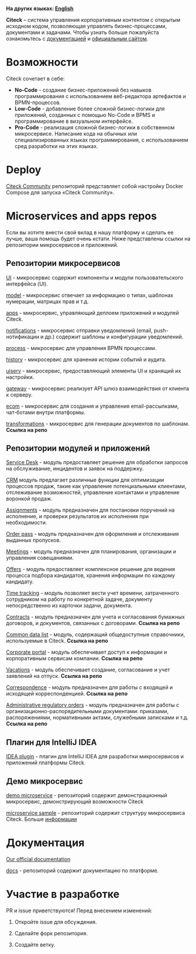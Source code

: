 **На других языках: [English](README.EN.MD)**

**Citeck** – система управления корпоративным контентом с открытым исходном кодом, позволяющая управлять бизнес-процессами, документами и задачами.
Чтобы узнать больше пожалуйста ознакомьтесь с [документацией](https://citeck-ecos.readthedocs.io/) и [официальным сайтом](https://www.citeck.ru/).

# Возможности

Citeck сочетает в себе:

* **No-Code** - создание бизнес-приложений без навыков программирования с использованием веб-редактора артефактов и BPMN-процессов.
* **Low-Code** - добавление более сложной бизнес-логики для приложений, созданных с помощью No-Code и BPMS и программирование в визуальном интерфейсе.
* **Pro-Code** - реализация сложной бизнес-логики в собственном микросервисе. Написание кода на обычных или специализированных языках программирования, с использованием сред разработки на этих языках.


# Deploy

[Citeck Community](https://github.com/Citeck/citeck-community) репозиторий представляет собой настройку Docker Compose для запуска «Citeck Community».


# Microservices and apps repos

Если вы хотите внести свой вклад в нашу платформу и сделать ее лучше, ваша помощь будет очень кстати. Ниже представлены ссылки на репозитории микросервисов и приложений.

## Репозитории микросервисов

[UI](https://github.com/Citeck/ecos-ui) - микросервис содержит компоненты и модули пользовательского интерфейса (UI).

[model](https://github.com/Citeck/ecos-model) - микросервис отвечает за информацию о типах, шаблонах нумерации, матрицах прав и т.д.

[apps](https://github.com/Citeck/ecos-apps) - микросервис, управляющий деплоем приложений и модулей Citeck.

[notifications](https://github.com/Citeck/ecos-notifications) - микросервис отправки уведомлений (email, push-нотификации и др.) содержит шаблоны и конфигурации уведомлений.

[process](https://github.com/Citeck/ecos-process) - микросервис для управления BPMN процессами.

[history](https://github.com/Citeck/ecos-history) - микросервис для хранения истории событий и аудита.

[uiserv](https://github.com/Citeck/ecos-uiserv) - микросервис, предоставляющий элементы UI и хранящий их настройки.

[gateway](https://github.com/Citeck/ecos-gateway) - микросервис реализует API шлюз взаимодействия от клиента к серверу.

[ecom](https://github.com/Citeck/ecos-ecom) - микросервис для создания и управления email-рассылками, чат-ботами внутри платформы.

[transformations]() - микросервис для генерации документов по шаблонам. **Ссылка на репо**

## Репозитории модулей и приложений

[Service Desk](https://github.com/Citeck/ecos-service-desk) - модуль предоставляет решение для обработки запросов на обслуживание, инцидентов и заявок на поддержку.

[CRM](https://github.com/Citeck/ecos-crm) модуль предлагает различные функции для оптимизации процессов продаж, такие как управление потенциальными клиентами, отслеживание возможностей, управление контактами и управление воронкой продаж.

[Assignments](https://github.com/Citeck/ecos-assignments) - модуль предназначен для постановки поручений на исполнение, и проверки результатов их исполнения при необходимости. 

[Order pass](https://github.com/Citeck/ecos-order-pass) - модуль предназначен для оформления и отслеживания выданных пропусков.

[Meetings](https://github.com/Citeck/ecos-meetings) - модуль предназначен для планирования, организации и управления совещаниями.

[Offers](https://github.com/Citeck/ecos-offers) - модуль предоставляет комплексное решение для ведения процесса подбора кандидатов, хранения информации по каждому кандидату.

[Time tracking](https://github.com/Citeck/ecos-time-tracking) - модуль позволяет вести учет времени, затраченного сотрудником на работу по конкретной задаче, документу непосредственно из карточки задачи, документа.

[Contracts]() - модуль предназначен для учета и согласования бумажных договоров, и документов, связанных с договорами. **Ссылка на репо**

[Common data list]() - модуль, содержащий общедоступные справочники, используемые в Citeck. **Ссылка на репо**

[Corporate portal]() - модуль обеспечивает доступ к информации и корпоративным сервисам компании. **Ссылка на репо**

[Vacations]() - модуль обеспечивает создание, согласование и учет заявлений на отпуск. **Ссылка на репо**

[Correspondence]() - модуль предназначен для работы с входящей и исходящей корреспонденцией. **Ссылка на репо**

[Administrative regulatory orders]() - модуль предназначен для работы с организационно-распорядительными документами: приказами, распоряжениями, нормативными актами, служебными записками и т.д. **Ссылка на репо**

## Плагин для IntelliJ IDEA

[IDEA plugin](https://github.com/Citeck/ecos-idea-plugin) - плагин для IntelliJ IDEA для разработки микросервисов и приложений платформы Citeck.
	
## Демо микросервис

[demo microservice](https://github.com/Citeck/ecos-demo-app) - репозиторий содержит демонстрационный микросервис, демонстрирующий возможности Citeck

[microservice sample](https://github.com/Citeck/ecos-webapp-sample/tree/main/minimal-sample) - репозиторий содержит структуру микросервиса Citeck. Больше [информации](https://citeck-ecos.readthedocs.io/ru/latest/general/Microservices/new_microservice.html)
		
# Документация

[Our official documentation](https://citeck-ecos.readthedocs.io/)

[docs](https://github.com/Citeck/ecos-docs) -  репозиторий содержит документацию по платформе.

# Участие в разработке

PR и issue приветствуются! Перед внесением изменений:

1. Откройте issue для обсуждения.

2. Сделайте форк репозитория.

3. Создайте ветку.
